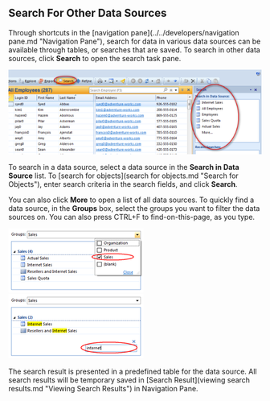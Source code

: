 ## Search For Other Data Sources

Through shortcuts in the [navigation pane](../../developers/navigation pane.md "Navigation Pane"), search for data in various data sources can be available through tables, or searches that are saved. To search in other data sources, click **Search** to open the search task pane.

![ID06BD35EAAB27452A.ID4A29916A32A34D8E.png](media/ID06BD35EAAB27452A.ID4A29916A32A34D8E.png)

To search in a data source, select a data source in the **Search in Data Source** list. To [search for objects](search for objects.md "Search for Objects"), enter search criteria in the search fields, and click **Search**.

You can also click **More** to open a list of all data sources. To quickly find a data source, in the **Groups** box, select the groups you want to filter the data sources on. You can also press CTRL+F to find-on-this-page, as you type.

![IDBE5F640397D14578.png](media/IDBE5F640397D14578.png) ![IDACAED0DF6EAF46A5.png](media/IDACAED0DF6EAF46A5.png)

The search result is presented in a predefined table for the data source. All search results will be temporary saved in [Search Result](viewing search results.md "Viewing Search Results") in Navigation Pane.